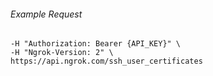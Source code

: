 
###### Example Request
```curl \
-H "Authorization: Bearer {API_KEY}" \
-H "Ngrok-Version: 2" \
https://api.ngrok.com/ssh_user_certificates

